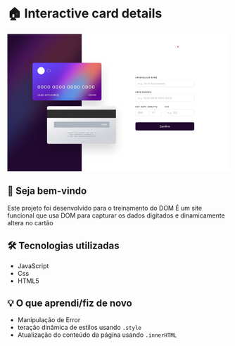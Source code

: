 # 🏠 Interactive card details

![Preview do site](./images/Captura%20de%20tela%202025-05-14%20172738.png)

## 👋 Seja bem-vindo

Este projeto foi desenvolvido para o treinamento do DOM
É um site funcional que usa DOM para capturar os dados digitados e dinamicamente altera no cartão

## 🛠️ Tecnologias utilizadas

- JavaScript
- Css
- HTML5

## 💡 O que aprendi/fiz de novo

- Manipulação de Error
- teração dinâmica de estilos usando `.style`
- Atualização do conteúdo da página usando `.innerHTML`
